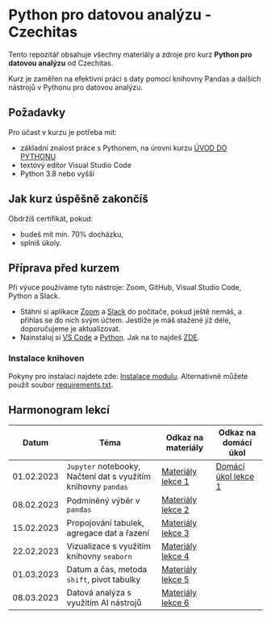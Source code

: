 # Python pro datovou analýzu - Czechitas

Tento repozitář obsahuje všechny materiály a zdroje pro kurz **Python pro datovou analýzu** od Czechitas. 

Kurz je zaměřen na efektivní práci s daty pomocí knihovny Pandas a dalších nástrojů v Pythonu pro datovou analýzu.

## Požadavky
Pro účast v kurzu je potřeba mít:
- základní znalost práce s Pythonem, na úrovni kurzu [ÚVOD DO PYTHONU](https://www.czechitas.cz/kurzy/uvod-do-pythonu)
- textový editor Visual Studio Code
- Python 3.8 nebo vyšší

## Jak kurz úspěšně zakončíš
Obdržíš certifikát, pokud:
- budeš mít min. 70% docházku,
- splníš úkoly.


## Příprava před kurzem

Při výuce používáme tyto nástroje: Zoom, GitHub, Visual Studio Code, Python a Slack.

- Stáhni si aplikace [Zoom](https://zoom.us/download) a [Slack](https://slack.com/) do počítače, pokud ještě nemáš, a přihlas se do nich svým účtem. Jestliže je máš stažené již déle, doporučujeme je aktualizovat.
- Nainstaluj si [VS Code](https://code.visualstudio.com/download) a [Python](https://marketplace.visualstudio.com/items?itemName=ms-python.python). Jak na to najdeš [ZDE](https://kodim.cz/programovani/uvod-do-progr-1/priprava/jazyky-nastroje/instalace-python).

### Instalace knihoven
Pokyny pro instalaci najdete zde: [Instalace modulu](https://kodim.cz/analyza-dat/python-data-1/python-pro-data-1/instalace/instalace-modulu). Alternativně můžete použít soubor [requirements.txt](requirements.txt). 

## Harmonogram lekcí


| Datum       | Téma                                                      | Odkaz na materiály                          | Odkaz na domácí úkol                        |
|-------------|-----------------------------------------------------------|---------------------------------------------|---------------------------------------------|
| 01.02.2023  | `Jupyter` notebooky, Načtení dat s využitím knihovny `pandas` | [Materiály lekce 1](notebooks/lekce-01) | [Domácí úkol lekce 1](https://open.openclass.ai/resource/quiz-65b8c877ec5bad3cbf95482b?demo=_Azpi9XhfA6tVg&back=builder) | 
| 08.02.2023  | Podmíněný výběr v `pandas`                                    | [Materiály lekce 2](notebooks/lekce-02) |  |
| 15.02.2023  | Propojování tabulek, agregace dat a řazení | [Materiály lekce 3](notebooks/lekce-03) |  |
| 22.02.2023  | Vizualizace s využitím knihovny `seaborn`                   | [Materiály lekce 4](notebooks/lekce-04) |  |
| 01.03.2023  | Datum a čas, metoda `shift`, pivot tabulky                  | [Materiály lekce 5](notebooks/lekce-05) |  |
| 08.03.2023  | Datová analýza s využitím AI nástrojů                     | [Materiály lekce 6](notebooks/lekce-06) |  |
